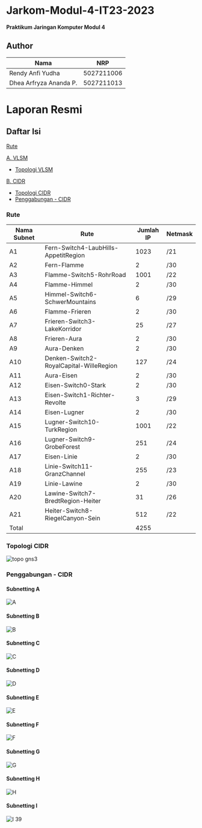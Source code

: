 # Jarkom-Modul-4-IT23-2023
**Praktikum Jaringan Komputer Modul 4**

## Author
| Nama | NRP |
|---------------------------|------------|
|Rendy Anfi Yudha| 5027211006 |
|Dhea Arfryza Ananda P. | 5027211013 |

# Laporan Resmi
## Daftar Isi
[Rute](#rute)

[A. VLSM](#VLSM)
- [Topologi VLSM](#topologivlsm)

[B. CIDR](#CIDR)
- [Topologi CIDR](#topologicidr)
- [Penggabungan - CIDR](#penggabungancidr)

### Rute
| Nama Subnet | Rute | Jumlah IP | Netmask |
|---------|---------------------------|---------|---------|
| A1 | Fern-Switch4-LaubHills-AppetitRegion	| 1023 |	/21 |
| A2 |	Fern-Flamme |	2 |	/30 |
| A3	| Flamme-Switch5-RohrRoad |	1001|	/22 |
| A4 |	Flamme-Himmel	| 2	| /30 |
| A5 |	Himmel-Switch6-SchwerMountains | 6 |	/29 |
| A6	| Flamme-Frieren |	2	| /30 |
| A7 |	Frieren-Switch3-LakeKorridor |	25 |	/27 |
| A8 |	Frieren-Aura |	2 |	/30 |
| A9 |	Aura-Denken |	2 |	/30 |
| A10 |	Denken-Switch2-RoyalCapital-WilleRegion |	127 |	/24 |
| A11 |	Aura-Eisen | 2 |	/30 |
| A12 |	Eisen-Switch0-Stark |	2 |	/30 |
| A13	| Eisen-Switch1-Richter-Revolte |	3 |	/29 |
| A14	| Eisen-Lugner |	2 |	/30 |
| A15 |	Lugner-Switch10-TurkRegion |	1001 |	/22 |
| A16	| Lugner-Switch9-GrobeForest	| 251 |	/24 |
| A17	| Eisen-Linie |	2 |	/30 |
| A18	| Linie-Switch11-GranzChannel |	255 |	/23 |
| A19 |	Linie-Lawine	| 2	| /30 |
| A20	| Lawine-Switch7-BredtRegion-Heiter |	31 |	/26 |
| A21	| Heiter-Switch8-RiegelCanyon-Sein |	512	| /22 |
| Total | | 4255 | |

### Topologi CIDR

![topo gns3](https://github.com/dheaarfryza/Jarkom-Modul-4-IT23-2023/assets/89828723/e51f7853-b945-46f8-9ae7-79a7899d7471)

### Penggabungan - CIDR

#### Subnetting A

![A](https://github.com/dheaarfryza/Jarkom-Modul-4-IT23-2023/assets/89828723/243fb82d-ce3e-4095-8741-3c63df7275d9)

#### Subnetting B

![B](https://github.com/dheaarfryza/Jarkom-Modul-4-IT23-2023/assets/89828723/873d96e3-970a-4540-8432-a0a42587c2f8)

#### Subnetting C

![C](https://github.com/dheaarfryza/Jarkom-Modul-4-IT23-2023/assets/89828723/9180807c-fb28-4848-83dd-818e22cd1533)

#### Subnetting D

![D](https://github.com/dheaarfryza/Jarkom-Modul-4-IT23-2023/assets/89828723/10430547-76f9-4711-9a42-260f78f0bc30)

#### Subnetting E

![E](https://github.com/dheaarfryza/Jarkom-Modul-4-IT23-2023/assets/89828723/0128a025-40c9-472f-be52-2c041d937ac5)

#### Subnetting F

![F](https://github.com/dheaarfryza/Jarkom-Modul-4-IT23-2023/assets/89828723/44859b51-f4d7-4836-ac88-141f0a05f952)

#### Subnetting G

![G](https://github.com/dheaarfryza/Jarkom-Modul-4-IT23-2023/assets/89828723/7e475cae-cbf0-4e02-93d9-1c11a4f641fc)

#### Subnetting H

![H](https://github.com/dheaarfryza/Jarkom-Modul-4-IT23-2023/assets/89828723/719f89ad-694f-4cc6-8446-bd6a31bb2ed0)

#### Subnetting I

![I](https://github.com/dheaarfryza/Jarkom-Modul-4-IT23-2023/assets/89828723/36d8ec38-a74d-4e92-896c-e5ac94dc1aea)
39
